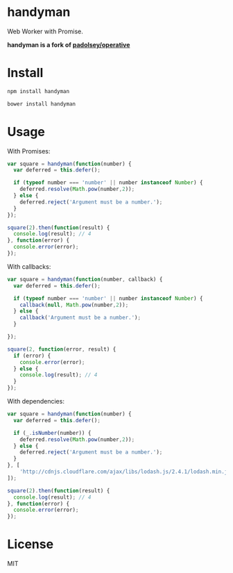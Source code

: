 # handyman

Web Worker with Promise.

**handyman is a fork of [padolsey/operative](https://github.com/padolsey/operative)**

# Install

```bash
npm install handyman
```

```bash
bower install handyman
```

# Usage

With Promises:

```javascript
var square = handyman(function(number) {
  var deferred = this.defer();

  if (typeof number === 'number' || number instanceof Number) {
    deferred.resolve(Math.pow(number,2));
  } else {
    deferred.reject('Argument must be a number.');
  }
});

square(2).then(function(result) {
  console.log(result); // 4
}, function(error) {
  console.error(error);
});
```

With callbacks:

```javascript
var square = handyman(function(number, callback) {
  var deferred = this.defer();

  if (typeof number === 'number' || number instanceof Number) {
    callback(null, Math.pow(number,2));
  } else {
    callback('Argument must be a number.');
  }

});

square(2, function(error, result) {
  if (error) {
    console.error(error);
  } else {
    console.log(result); // 4
  }
});
```

With dependencies:

```javascript
var square = handyman(function(number) {
  var deferred = this.defer();

  if (_.isNumber(number)) {
    deferred.resolve(Math.pow(number,2));
  } else {
    deferred.reject('Argument must be a number.');
  }
}, [
    'http://cdnjs.cloudflare.com/ajax/libs/lodash.js/2.4.1/lodash.min.js'
]);

square(2).then(function(result) {
  console.log(result); // 4
}, function(error) {
  console.error(error);
});
```

# License

MIT
